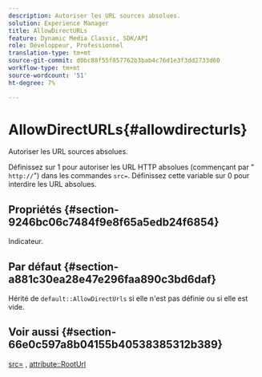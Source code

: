 ```yaml
---
description: Autoriser les URL sources absolues.
solution: Experience Manager
title: AllowDirectURLs
feature: Dynamic Media Classic, SDK/API
role: Développeur, Professionnel
translation-type: tm+mt
source-git-commit: d0bc88f55f857762b3bab4c76d1e3f3dd2733d60
workflow-type: tm+mt
source-wordcount: '51'
ht-degree: 7%

---
```



# AllowDirectURLs{#allowdirecturls}

Autoriser les URL sources absolues.

Définissez sur 1 pour autoriser les URL HTTP absolues (commençant par &quot; `http://`&quot;) dans les commandes `src=`. Définissez cette variable sur 0 pour interdire les URL absolues.

## Propriétés {#section-9246bc06c7484f9e8f65a5edb24f6854}

Indicateur.

## Par défaut {#section-a881c30ea28e47e296faa890c3bd6daf}

Hérité de `default::AllowDirectUrls` si elle n&#39;est pas définie ou si elle est vide.

## Voir aussi {#section-66e0c597a8b04155b40538385312b389}

[src=](../../../../../ir-api/http-protocol/image-rendering-api-ref/c-ir-http-protocol-ref/c-ir-http-protocol-command-reference/r-ir-src.md#reference-62c98abad22149d68d405ed6aaff8272) ,  [attribute::RootUrl](../../../../../ir-api/material-cat/image-rendering-api-ref/c-ir-material-catalog/c-ir-attributes-reference/r-ir-rooturl.md#reference-b8d706a573814802bd6794223cc78402)
